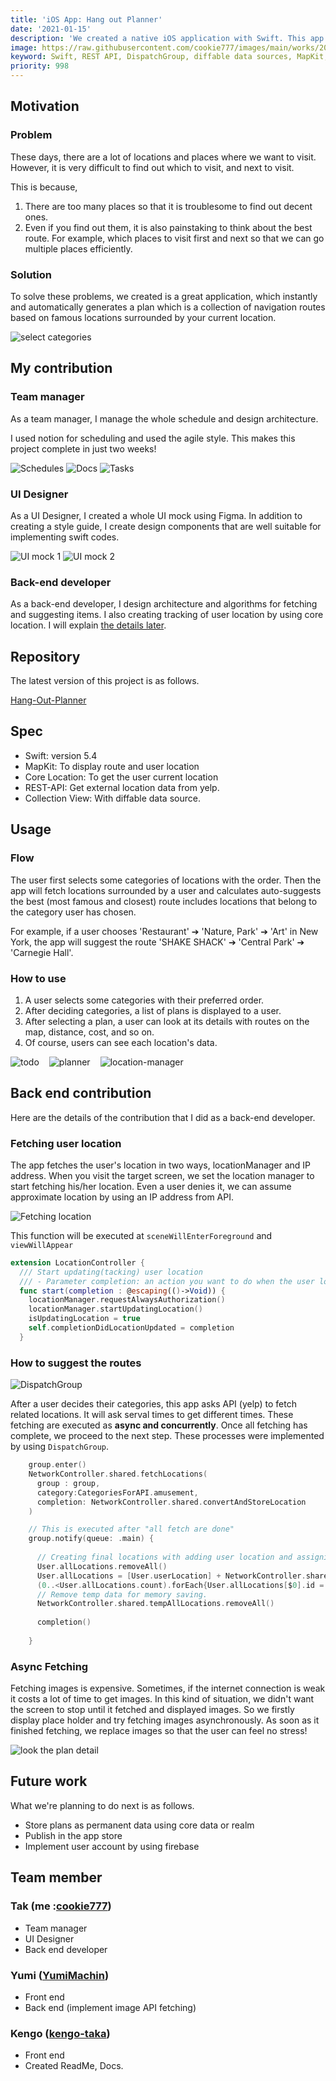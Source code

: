 ```yaml
---
title: 'iOS App: Hang out Planner'
date: '2021-01-15'
description: 'We created a native iOS application with Swift. This app suggests optimized root which includes locations that the user prefers. This app uses modern collection views with diffable data source, async API-fetch with dispatch group.'
image: https://raw.githubusercontent.com/cookie777/images/main/works/2021-01-Hang-Out-Planner/thumbnail.webp
keyword: Swift, REST API, DispatchGroup, diffable data sources, MapKit, CoreLocation
priority: 998
---
```


## Motivation

### Problem

These days, there are a lot of locations and places where we want to visit. However, it is very difficult to find out which to visit, and next to visit.

This is because,

1. There are too many places so that it is troublesome to find out decent ones.
2. Even if you find out them, it is also painstaking to think about the best route. For example, which places to visit first and next so that we can go multiple places efficiently.

### Solution

To solve these problems, we created is a great application, which instantly and automatically generates a plan which is a collection of navigation routes based on famous locations surrounded by your current location.

<img class="mobile-screen-capture" src="https://raw.githubusercontent.com/cookie777/images/main/works/2021-01-Hang-Out-Planner/animation-summary.webp" alt="select categories"/>


## My contribution

### Team manager

As a team manager, I manage the whole schedule and design architecture. 

I used notion for scheduling and used the agile style. This makes this project complete in just two weeks!

![Schedules](https://raw.githubusercontent.com/cookie777/images/main/works/2021-01-Hang-Out-Planner/manager-schedule.webp)
![Docs](https://raw.githubusercontent.com/cookie777/images/main/works/2021-01-Hang-Out-Planner/manager-docs.webp)
![Tasks](https://raw.githubusercontent.com/cookie777/images/main/works/2021-01-Hang-Out-Planner/manager-requirements.webp)


### UI Designer

As a UI Designer, I created a whole UI mock using Figma. In addition to creating a style guide, I create design components that are well suitable for implementing swift codes.

![UI mock 1](https://github.com/cookie777/images/blob/main/works/2021-01-Hang-Out-Planner/ui-mock1.webp?raw=true)
![UI mock 2](https://raw.githubusercontent.com/cookie777/images/main/works/2021-01-Hang-Out-Planner/ui-mock2.webp)

### Back-end developer

As a back-end developer, I design architecture and algorithms for fetching and suggesting items. I also creating tracking of user location by using core location. I will explain [the details later](#back-end-contribution).

## Repository

The latest version of this project is as follows.

[Hang-Out-Planner](https://github.com/cookie777/Hang-Out-Planner/tree/global-v2.0)

## Spec

- Swift: version 5.4
- MapKit: To display route and user location
- Core Location: To get the user current location
- REST-API: Get external location data from yelp.
- Collection View: With diffable data source.

## Usage

### Flow

The user first selects some categories of locations with the order. Then the app will fetch locations surrounded by a user and calculates auto-suggests the best (most famous and closest) route includes locations that belong to the category user has chosen. 

For example, if a user chooses 'Restaurant' ➔ 'Nature, Park' ➔ 'Art' in New York, the app will suggest the route 'SHAKE SHACK' ➔ 'Central Park' ➔ 'Carnegie Hall'.

### How to use

1. A user selects some categories with their preferred order. 
2. After deciding categories, a list of plans is displayed to a user.
3. After selecting a plan, a user can look at its details with routes on the map, distance, cost, and so on.
4. Of course, users can see each location's data.

<div style="
  display: inline-flex;
  gap: 16px;
">
  <img class="mobile-screen-capture" src="https://raw.githubusercontent.com/cookie777/images/main/works/2021-01-Hang-Out-Planner/animation-todo.webp" alt="todo" />

  <img class="mobile-screen-capture" src="https://raw.githubusercontent.com/cookie777/images/main/works/2021-01-Hang-Out-Planner/animation-planner.webp" alt="planner" />

  <img class="mobile-screen-capture"  src="https://raw.githubusercontent.com/cookie777/images/main/works/2021-01-Hang-Out-Planner/animation-location-manager.webp"  alt="location-manager" />
</div>


## Back end contribution

Here are the details of the contribution that I did as a back-end developer.

### Fetching user location

The app fetches the user's location in two ways, locationManager and IP address.
When you visit the target screen, we set the location manager to start fetching his/her location. Even a user denies it, we can assume approximate location by using an IP address from API.

![Fetching location](https://raw.githubusercontent.com/cookie777/images/main/works/2021-01-Hang-Out-Planner/back-end-location.webp)


This function will be executed at `sceneWillEnterForeground` and `viewWillAppear`

```swift
extension LocationController {
  /// Start updating(tacking) user location
  /// - Parameter completion: an action you want to do when the user location is updated.
  func start(completion : @escaping(()->Void)) {
    locationManager.requestAlwaysAuthorization()
    locationManager.startUpdatingLocation()
    isUpdatingLocation = true
    self.completionDidLocationUpdated = completion
  }
```

### How to suggest the routes

![DispatchGroup](https://raw.githubusercontent.com/cookie777/images/main/works/2021-01-Hang-Out-Planner/back-end-fetching.webp)

After a user decides their categories, this app asks API (yelp) to fetch related locations. It will ask serval times to get different times. These fetching are executed as **async and concurrently**. Once all fetching has complete, we proceed to the next step. These processes were implemented by using `DispatchGroup`.

```swift
    group.enter()
    NetworkController.shared.fetchLocations(
      group : group,
      category:CategoriesForAPI.amusement,
      completion: NetworkController.shared.convertAndStoreLocation
    )
```

```swift
    // This is executed after "all fetch are done"
    group.notify(queue: .main) {
      
      // Creating final locations with adding user location and assigning id.
      User.allLocations.removeAll()
      User.allLocations = [User.userLocation] + NetworkController.shared.tempAllLocations
      (0..<User.allLocations.count).forEach{User.allLocations[$0].id = $0}
      // Remove temp data for memory saving.
      NetworkController.shared.tempAllLocations.removeAll()
      
      completion()
      
    }
```

### Async Fetching

Fetching images is expensive. Sometimes, if the internet connection is weak it costs a lot of time to get images. In this kind of situation, we didn't want the screen to stop until it fetched and displayed images. So we firstly display place holder and try fetching images asynchronously. As soon as it finished fetching, we replace images so that the user can feel no stress!

<img
  class="mobile-screen-capture"
  src="https://raw.githubusercontent.com/cookie777/images/main/works/2021-01-Hang-Out-Planner/animation-async-fetch.webp"
  alt="look the plan detail"
  />


## Future work

What we're planning to do next is as follows.

- Store plans as permanent data using core data or realm
- Publish in the app store
- Implement user account by using firebase


## Team member

### Tak (me :[cookie777](https://github.com/cookie777))

- Team manager
- UI Designer
- Back end developer

### Yumi ([YumiMachin](https://github.com/YumiMachino))

- Front end 
- Back end (implement image API fetching)


### Kengo ([kengo-taka](https://github.com/kengo-taka))

- Front end
- Created ReadMe, Docs.
